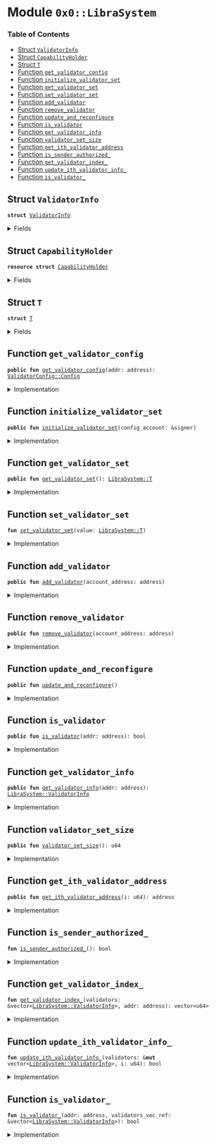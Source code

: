 
<a name="0x0_LibraSystem"></a>

# Module `0x0::LibraSystem`

### Table of Contents

-  [Struct `ValidatorInfo`](#0x0_LibraSystem_ValidatorInfo)
-  [Struct `CapabilityHolder`](#0x0_LibraSystem_CapabilityHolder)
-  [Struct `T`](#0x0_LibraSystem_T)
-  [Function `get_validator_config`](#0x0_LibraSystem_get_validator_config)
-  [Function `initialize_validator_set`](#0x0_LibraSystem_initialize_validator_set)
-  [Function `get_validator_set`](#0x0_LibraSystem_get_validator_set)
-  [Function `set_validator_set`](#0x0_LibraSystem_set_validator_set)
-  [Function `add_validator`](#0x0_LibraSystem_add_validator)
-  [Function `remove_validator`](#0x0_LibraSystem_remove_validator)
-  [Function `update_and_reconfigure`](#0x0_LibraSystem_update_and_reconfigure)
-  [Function `is_validator`](#0x0_LibraSystem_is_validator)
-  [Function `get_validator_info`](#0x0_LibraSystem_get_validator_info)
-  [Function `validator_set_size`](#0x0_LibraSystem_validator_set_size)
-  [Function `get_ith_validator_address`](#0x0_LibraSystem_get_ith_validator_address)
-  [Function `is_sender_authorized_`](#0x0_LibraSystem_is_sender_authorized_)
-  [Function `get_validator_index_`](#0x0_LibraSystem_get_validator_index_)
-  [Function `update_ith_validator_info_`](#0x0_LibraSystem_update_ith_validator_info_)
-  [Function `is_validator_`](#0x0_LibraSystem_is_validator_)



<a name="0x0_LibraSystem_ValidatorInfo"></a>

## Struct `ValidatorInfo`



<pre><code><b>struct</b> <a href="#0x0_LibraSystem_ValidatorInfo">ValidatorInfo</a>
</code></pre>



<details>
<summary>Fields</summary>


<dl>
<dt>

<code>addr: address</code>
</dt>
<dd>

</dd>
<dt>

<code>consensus_voting_power: u64</code>
</dt>
<dd>

</dd>
<dt>

<code>config: <a href="validator_config.md#0x0_ValidatorConfig_Config">ValidatorConfig::Config</a></code>
</dt>
<dd>

</dd>
</dl>


</details>

<a name="0x0_LibraSystem_CapabilityHolder"></a>

## Struct `CapabilityHolder`



<pre><code><b>resource</b> <b>struct</b> <a href="#0x0_LibraSystem_CapabilityHolder">CapabilityHolder</a>
</code></pre>



<details>
<summary>Fields</summary>


<dl>
<dt>

<code>cap: <a href="libra_configs.md#0x0_LibraConfig_ModifyConfigCapability">LibraConfig::ModifyConfigCapability</a>&lt;<a href="#0x0_LibraSystem_T">LibraSystem::T</a>&gt;</code>
</dt>
<dd>

</dd>
</dl>


</details>

<a name="0x0_LibraSystem_T"></a>

## Struct `T`



<pre><code><b>struct</b> <a href="#0x0_LibraSystem_T">T</a>
</code></pre>



<details>
<summary>Fields</summary>


<dl>
<dt>

<code>scheme: u8</code>
</dt>
<dd>

</dd>
<dt>

<code>validators: vector&lt;<a href="#0x0_LibraSystem_ValidatorInfo">LibraSystem::ValidatorInfo</a>&gt;</code>
</dt>
<dd>

</dd>
</dl>


</details>

<a name="0x0_LibraSystem_get_validator_config"></a>

## Function `get_validator_config`



<pre><code><b>public</b> <b>fun</b> <a href="#0x0_LibraSystem_get_validator_config">get_validator_config</a>(addr: address): <a href="validator_config.md#0x0_ValidatorConfig_Config">ValidatorConfig::Config</a>
</code></pre>



<details>
<summary>Implementation</summary>


<pre><code><b>public</b> <b>fun</b> <a href="#0x0_LibraSystem_get_validator_config">get_validator_config</a>(addr: address): <a href="validator_config.md#0x0_ValidatorConfig_Config">ValidatorConfig::Config</a> {
    <b>let</b> validator_set = <a href="#0x0_LibraSystem_get_validator_set">get_validator_set</a>();
    <b>let</b> validator_index_vec = <a href="#0x0_LibraSystem_get_validator_index_">get_validator_index_</a>(&validator_set.validators, addr);
    *&(*<a href="vector.md#0x0_Vector_borrow">Vector::borrow</a>(&validator_set.validators, *<a href="vector.md#0x0_Vector_borrow">Vector::borrow</a>(&validator_index_vec, 0))).config
}
</code></pre>



</details>

<a name="0x0_LibraSystem_initialize_validator_set"></a>

## Function `initialize_validator_set`



<pre><code><b>public</b> <b>fun</b> <a href="#0x0_LibraSystem_initialize_validator_set">initialize_validator_set</a>(config_account: &signer)
</code></pre>



<details>
<summary>Implementation</summary>


<pre><code><b>public</b> <b>fun</b> <a href="#0x0_LibraSystem_initialize_validator_set">initialize_validator_set</a>(config_account: &signer) {
    Transaction::assert(<a href="signer.md#0x0_Signer_address_of">Signer::address_of</a>(config_account) == <a href="libra_configs.md#0x0_LibraConfig_default_config_address">LibraConfig::default_config_address</a>(), 1);

    <b>let</b> cap = <a href="libra_configs.md#0x0_LibraConfig_publish_new_config_with_capability">LibraConfig::publish_new_config_with_capability</a>&lt;<a href="#0x0_LibraSystem_T">T</a>&gt;(
        <a href="#0x0_LibraSystem_T">T</a> {
            scheme: 0,
            validators: <a href="vector.md#0x0_Vector_empty">Vector::empty</a>(),
        },
        config_account
    );
    move_to(config_account, <a href="#0x0_LibraSystem_CapabilityHolder">CapabilityHolder</a> { cap })
}
</code></pre>



</details>

<a name="0x0_LibraSystem_get_validator_set"></a>

## Function `get_validator_set`



<pre><code><b>public</b> <b>fun</b> <a href="#0x0_LibraSystem_get_validator_set">get_validator_set</a>(): <a href="#0x0_LibraSystem_T">LibraSystem::T</a>
</code></pre>



<details>
<summary>Implementation</summary>


<pre><code><b>public</b> <b>fun</b> <a href="#0x0_LibraSystem_get_validator_set">get_validator_set</a>(): <a href="#0x0_LibraSystem_T">T</a> {
    <a href="libra_configs.md#0x0_LibraConfig_get">LibraConfig::get</a>&lt;<a href="#0x0_LibraSystem_T">T</a>&gt;()
}
</code></pre>



</details>

<a name="0x0_LibraSystem_set_validator_set"></a>

## Function `set_validator_set`



<pre><code><b>fun</b> <a href="#0x0_LibraSystem_set_validator_set">set_validator_set</a>(value: <a href="#0x0_LibraSystem_T">LibraSystem::T</a>)
</code></pre>



<details>
<summary>Implementation</summary>


<pre><code><b>fun</b> <a href="#0x0_LibraSystem_set_validator_set">set_validator_set</a>(value: <a href="#0x0_LibraSystem_T">T</a>) <b>acquires</b> <a href="#0x0_LibraSystem_CapabilityHolder">CapabilityHolder</a> {
    <a href="libra_configs.md#0x0_LibraConfig_set_with_capability">LibraConfig::set_with_capability</a>&lt;<a href="#0x0_LibraSystem_T">T</a>&gt;(&borrow_global&lt;<a href="#0x0_LibraSystem_CapabilityHolder">CapabilityHolder</a>&gt;(<a href="libra_configs.md#0x0_LibraConfig_default_config_address">LibraConfig::default_config_address</a>()).cap, value)
}
</code></pre>



</details>

<a name="0x0_LibraSystem_add_validator"></a>

## Function `add_validator`



<pre><code><b>public</b> <b>fun</b> <a href="#0x0_LibraSystem_add_validator">add_validator</a>(account_address: address)
</code></pre>



<details>
<summary>Implementation</summary>


<pre><code><b>public</b> <b>fun</b> <a href="#0x0_LibraSystem_add_validator">add_validator</a>(account_address: address) <b>acquires</b> <a href="#0x0_LibraSystem_CapabilityHolder">CapabilityHolder</a> {
    Transaction::assert(Transaction::sender() == 0xA550C18, 1);
    // A prospective validator must have a validator config <b>resource</b>
    Transaction::assert(<a href="validator_config.md#0x0_ValidatorConfig_has">ValidatorConfig::has</a>(account_address), 17);

    <b>let</b> validator_set = <a href="#0x0_LibraSystem_get_validator_set">get_validator_set</a>();
    // Ensure that this address is not already a validator
    Transaction::assert(!<a href="#0x0_LibraSystem_is_validator_">is_validator_</a>(account_address, &validator_set.validators), 18);

    <b>let</b> config = <a href="validator_config.md#0x0_ValidatorConfig_get_config">ValidatorConfig::get_config</a>(account_address);
    <a href="vector.md#0x0_Vector_push_back">Vector::push_back</a>(&<b>mut</b> validator_set.validators, <a href="#0x0_LibraSystem_ValidatorInfo">ValidatorInfo</a> {
        addr: account_address,
        config, // <b>copy</b> the config over <b>to</b> ValidatorSet
        consensus_voting_power: 1,
    });

    <a href="#0x0_LibraSystem_set_validator_set">set_validator_set</a>(validator_set);
}
</code></pre>



</details>

<a name="0x0_LibraSystem_remove_validator"></a>

## Function `remove_validator`



<pre><code><b>public</b> <b>fun</b> <a href="#0x0_LibraSystem_remove_validator">remove_validator</a>(account_address: address)
</code></pre>



<details>
<summary>Implementation</summary>


<pre><code><b>public</b> <b>fun</b> <a href="#0x0_LibraSystem_remove_validator">remove_validator</a>(account_address: address) <b>acquires</b> <a href="#0x0_LibraSystem_CapabilityHolder">CapabilityHolder</a> {
    Transaction::assert(Transaction::sender() == 0xA550C18, 1);
    <b>let</b> validator_set = <a href="#0x0_LibraSystem_get_validator_set">get_validator_set</a>();

    // Ensure that this address is an active validator
    <b>let</b> to_remove_index_vec = <a href="#0x0_LibraSystem_get_validator_index_">get_validator_index_</a>(&validator_set.validators, account_address);
    Transaction::assert(!<a href="vector.md#0x0_Vector_is_empty">Vector::is_empty</a>(&to_remove_index_vec), 21);
    <b>let</b> to_remove_index = *<a href="vector.md#0x0_Vector_borrow">Vector::borrow</a>(&to_remove_index_vec, 0);
    // Remove corresponding <a href="#0x0_LibraSystem_ValidatorInfo">ValidatorInfo</a> from the validator set
    _  = <a href="vector.md#0x0_Vector_swap_remove">Vector::swap_remove</a>(&<b>mut</b> validator_set.validators, to_remove_index);

    <a href="#0x0_LibraSystem_set_validator_set">set_validator_set</a>(validator_set);
}
</code></pre>



</details>

<a name="0x0_LibraSystem_update_and_reconfigure"></a>

## Function `update_and_reconfigure`



<pre><code><b>public</b> <b>fun</b> <a href="#0x0_LibraSystem_update_and_reconfigure">update_and_reconfigure</a>()
</code></pre>



<details>
<summary>Implementation</summary>


<pre><code><b>public</b> <b>fun</b> <a href="#0x0_LibraSystem_update_and_reconfigure">update_and_reconfigure</a>() <b>acquires</b> <a href="#0x0_LibraSystem_CapabilityHolder">CapabilityHolder</a> {
    Transaction::assert(<a href="#0x0_LibraSystem_is_sender_authorized_">is_sender_authorized_</a>(), 22);

    <b>let</b> validator_set = <a href="#0x0_LibraSystem_get_validator_set">get_validator_set</a>();
    <b>let</b> validators = &<b>mut</b> validator_set.validators;

    <b>let</b> size = <a href="vector.md#0x0_Vector_length">Vector::length</a>(validators);
    <b>if</b> (size == 0) {
        <b>return</b>
    };

    <b>let</b> i = 0;
    <b>let</b> configs_changed = <b>false</b>;
    <b>while</b> (i &lt; size) {
        <b>let</b> validator_info_update = <a href="#0x0_LibraSystem_update_ith_validator_info_">update_ith_validator_info_</a>(validators, i);

        configs_changed = configs_changed || validator_info_update;
        i = i + 1;
    };
    <b>if</b> (configs_changed) {
        <a href="#0x0_LibraSystem_set_validator_set">set_validator_set</a>(validator_set);
    };
}
</code></pre>



</details>

<a name="0x0_LibraSystem_is_validator"></a>

## Function `is_validator`



<pre><code><b>public</b> <b>fun</b> <a href="#0x0_LibraSystem_is_validator">is_validator</a>(addr: address): bool
</code></pre>



<details>
<summary>Implementation</summary>


<pre><code><b>public</b> <b>fun</b> <a href="#0x0_LibraSystem_is_validator">is_validator</a>(addr: address): bool {
    <a href="#0x0_LibraSystem_is_validator_">is_validator_</a>(addr, &<a href="#0x0_LibraSystem_get_validator_set">get_validator_set</a>().validators)
}
</code></pre>



</details>

<a name="0x0_LibraSystem_get_validator_info"></a>

## Function `get_validator_info`



<pre><code><b>public</b> <b>fun</b> <a href="#0x0_LibraSystem_get_validator_info">get_validator_info</a>(addr: address): <a href="#0x0_LibraSystem_ValidatorInfo">LibraSystem::ValidatorInfo</a>
</code></pre>



<details>
<summary>Implementation</summary>


<pre><code><b>public</b> <b>fun</b> <a href="#0x0_LibraSystem_get_validator_info">get_validator_info</a>(addr: address): <a href="#0x0_LibraSystem_ValidatorInfo">ValidatorInfo</a> {
    <b>let</b> validator_set = <a href="#0x0_LibraSystem_get_validator_set">get_validator_set</a>();
    <b>let</b> validator_index_vec = <a href="#0x0_LibraSystem_get_validator_index_">get_validator_index_</a>(&validator_set.validators, addr);
    Transaction::assert(!<a href="vector.md#0x0_Vector_is_empty">Vector::is_empty</a>(&validator_index_vec), 19);

    *<a href="vector.md#0x0_Vector_borrow">Vector::borrow</a>(&validator_set.validators, *<a href="vector.md#0x0_Vector_borrow">Vector::borrow</a>(&validator_index_vec, 0))
}
</code></pre>



</details>

<a name="0x0_LibraSystem_validator_set_size"></a>

## Function `validator_set_size`



<pre><code><b>public</b> <b>fun</b> <a href="#0x0_LibraSystem_validator_set_size">validator_set_size</a>(): u64
</code></pre>



<details>
<summary>Implementation</summary>


<pre><code><b>public</b> <b>fun</b> <a href="#0x0_LibraSystem_validator_set_size">validator_set_size</a>(): u64 {
    <a href="vector.md#0x0_Vector_length">Vector::length</a>(&<a href="#0x0_LibraSystem_get_validator_set">get_validator_set</a>().validators)
}
</code></pre>



</details>

<a name="0x0_LibraSystem_get_ith_validator_address"></a>

## Function `get_ith_validator_address`



<pre><code><b>public</b> <b>fun</b> <a href="#0x0_LibraSystem_get_ith_validator_address">get_ith_validator_address</a>(i: u64): address
</code></pre>



<details>
<summary>Implementation</summary>


<pre><code><b>public</b> <b>fun</b> <a href="#0x0_LibraSystem_get_ith_validator_address">get_ith_validator_address</a>(i: u64): address {
    <a href="vector.md#0x0_Vector_borrow">Vector::borrow</a>(&<a href="#0x0_LibraSystem_get_validator_set">get_validator_set</a>().validators, i).addr
}
</code></pre>



</details>

<a name="0x0_LibraSystem_is_sender_authorized_"></a>

## Function `is_sender_authorized_`



<pre><code><b>fun</b> <a href="#0x0_LibraSystem_is_sender_authorized_">is_sender_authorized_</a>(): bool
</code></pre>



<details>
<summary>Implementation</summary>


<pre><code><b>fun</b> <a href="#0x0_LibraSystem_is_sender_authorized_">is_sender_authorized_</a>(): bool {
    // succeed fast
    <b>if</b> (Transaction::sender() == 0xA550C18 || Transaction::sender() == 0x0) {
        <b>return</b> <b>true</b>
    };
    <b>let</b> validators = &<a href="#0x0_LibraSystem_get_validator_set">get_validator_set</a>().validators;
    // scan the validators <b>to</b> find a match
    <b>let</b> size = <a href="vector.md#0x0_Vector_length">Vector::length</a>(validators);
    // always <b>true</b>: size &gt; 3 (see remove_validator code)

    <b>let</b> i = 0;
    <b>while</b> (i &lt; size) {
        <b>if</b> (<a href="validator_config.md#0x0_ValidatorConfig_get_validator_operator_account">ValidatorConfig::get_validator_operator_account</a>(<a href="vector.md#0x0_Vector_borrow">Vector::borrow</a>(validators, i).addr) ==
            Transaction::sender()) {
            <b>return</b> <b>true</b>
        };
        i = i + 1;
    };
    <b>return</b> <b>false</b>
}
</code></pre>



</details>

<a name="0x0_LibraSystem_get_validator_index_"></a>

## Function `get_validator_index_`



<pre><code><b>fun</b> <a href="#0x0_LibraSystem_get_validator_index_">get_validator_index_</a>(validators: &vector&lt;<a href="#0x0_LibraSystem_ValidatorInfo">LibraSystem::ValidatorInfo</a>&gt;, addr: address): vector&lt;u64&gt;
</code></pre>



<details>
<summary>Implementation</summary>


<pre><code><b>fun</b> <a href="#0x0_LibraSystem_get_validator_index_">get_validator_index_</a>(validators: &vector&lt;<a href="#0x0_LibraSystem_ValidatorInfo">ValidatorInfo</a>&gt;, addr: address): vector&lt;u64&gt; {
    <b>let</b> size = <a href="vector.md#0x0_Vector_length">Vector::length</a>(validators);
    <b>let</b> result: vector&lt;u64&gt; = <a href="vector.md#0x0_Vector_empty">Vector::empty</a>();
    <b>if</b> (size == 0) {
        <b>return</b> result
    };

    <b>let</b> i = 0;
    <b>while</b> (i &lt; size) {
        <b>let</b> validator_info_ref = <a href="vector.md#0x0_Vector_borrow">Vector::borrow</a>(validators, i);
        <b>if</b> (validator_info_ref.addr == addr) {
            <a href="vector.md#0x0_Vector_push_back">Vector::push_back</a>(&<b>mut</b> result, i);
            <b>return</b> result
        };
        i = i + 1;
    };

    result
}
</code></pre>



</details>

<a name="0x0_LibraSystem_update_ith_validator_info_"></a>

## Function `update_ith_validator_info_`



<pre><code><b>fun</b> <a href="#0x0_LibraSystem_update_ith_validator_info_">update_ith_validator_info_</a>(validators: &<b>mut</b> vector&lt;<a href="#0x0_LibraSystem_ValidatorInfo">LibraSystem::ValidatorInfo</a>&gt;, i: u64): bool
</code></pre>



<details>
<summary>Implementation</summary>


<pre><code><b>fun</b> <a href="#0x0_LibraSystem_update_ith_validator_info_">update_ith_validator_info_</a>(validators: &<b>mut</b> vector&lt;<a href="#0x0_LibraSystem_ValidatorInfo">ValidatorInfo</a>&gt;, i: u64): bool {
    <b>let</b> size = <a href="vector.md#0x0_Vector_length">Vector::length</a>(validators);
    <b>if</b> (i &gt;= size) {
        <b>return</b> <b>false</b>
    };
    <b>let</b> validator_info = <a href="vector.md#0x0_Vector_borrow_mut">Vector::borrow_mut</a>(validators, i);
    <b>let</b> new_validator_config = <a href="validator_config.md#0x0_ValidatorConfig_get_config">ValidatorConfig::get_config</a>(validator_info.addr);
    // check <b>if</b> information is the same
    <b>let</b> config_ref = &<b>mut</b> validator_info.config;

    <b>if</b> (config_ref == &new_validator_config) {
        <b>return</b> <b>false</b>
    };
    *config_ref = *&new_validator_config;

    <b>true</b>
}
</code></pre>



</details>

<a name="0x0_LibraSystem_is_validator_"></a>

## Function `is_validator_`



<pre><code><b>fun</b> <a href="#0x0_LibraSystem_is_validator_">is_validator_</a>(addr: address, validators_vec_ref: &vector&lt;<a href="#0x0_LibraSystem_ValidatorInfo">LibraSystem::ValidatorInfo</a>&gt;): bool
</code></pre>



<details>
<summary>Implementation</summary>


<pre><code><b>fun</b> <a href="#0x0_LibraSystem_is_validator_">is_validator_</a>(addr: address, validators_vec_ref: &vector&lt;<a href="#0x0_LibraSystem_ValidatorInfo">ValidatorInfo</a>&gt;): bool {
    !<a href="vector.md#0x0_Vector_is_empty">Vector::is_empty</a>(&<a href="#0x0_LibraSystem_get_validator_index_">get_validator_index_</a>(validators_vec_ref, addr))
}
</code></pre>



</details>

